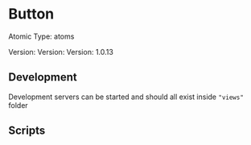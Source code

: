 # Button

Atomic Type: atoms

Version: Version: Version: 1.0.13





## Development

Development servers can be started and should all exist inside `"views"` folder

## Scripts
